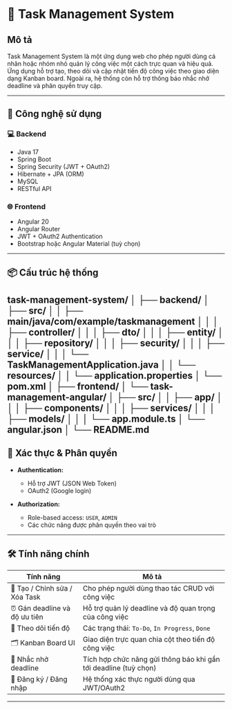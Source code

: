 # 📝 Task Management System

## Mô tả

Task Management System là một ứng dụng web cho phép người dùng cá nhân hoặc nhóm nhỏ quản lý công việc một cách trực quan và hiệu quả. Ứng dụng hỗ trợ tạo, theo dõi và cập nhật tiến độ công việc theo giao diện dạng Kanban board. Ngoài ra, hệ thống còn hỗ trợ thông báo nhắc nhở deadline và phân quyền truy cập.

---

## 🚀 Công nghệ sử dụng

### 💻 Backend
- Java 17
- Spring Boot
- Spring Security (JWT + OAuth2)
- Hibernate + JPA (ORM)
- MySQL
- RESTful API

### 🌐 Frontend
- Angular 20
- Angular Router
- JWT + OAuth2 Authentication
- Bootstrap hoặc Angular Material (tuỳ chọn)

---

## 📦 Cấu trúc hệ thống
task-management-system/
│
├── backend/
│ ├── src/
│ │ ├── main/java/com/example/taskmanagement
│ │ │ ├── controller/
│ │ │ ├── dto/
│ │ │ ├── entity/
│ │ │ ├── repository/
│ │ │ ├── security/
│ │ │ ├── service/
│ │ │ └── TaskManagementApplication.java
│ │ └── resources/
│ │ └── application.properties
│ └── pom.xml
│
├── frontend/
│ └── task-management-angular/
│ ├── src/
│ │ ├── app/
│ │ │ ├── components/
│ │ │ ├── services/
│ │ │ ├── models/
│ │ │ └── app.module.ts
│ └── angular.json
│
└── README.md
---

## 🔐 Xác thực & Phân quyền

- **Authentication:**
  - Hỗ trợ JWT (JSON Web Token)
  - OAuth2 (Google login)

- **Authorization:**
  - Role-based access: `USER`, `ADMIN`
  - Các chức năng được phân quyền theo vai trò

---

## 🛠️ Tính năng chính

| Tính năng                        | Mô tả                                                                 |
|----------------------------------|-----------------------------------------------------------------------|
| 📝 Tạo / Chỉnh sửa / Xóa Task    | Cho phép người dùng thao tác CRUD với công việc                      |
| ⏰ Gán deadline và độ ưu tiên     | Hỗ trợ quản lý deadline và độ quan trọng của công việc              |
| 🔁 Theo dõi tiến độ              | Các trạng thái: `To-Do`, `In Progress`, `Done`                       |
| 🗂️ Kanban Board UI               | Giao diện trực quan chia cột theo tiến độ công việc                  |
| 🔔 Nhắc nhở deadline             | Tích hợp chức năng gửi thông báo khi gần tới deadline (tuỳ chọn)     |
| 👤 Đăng ký / Đăng nhập           | Hệ thống xác thực người dùng qua JWT/OAuth2                         |

---
